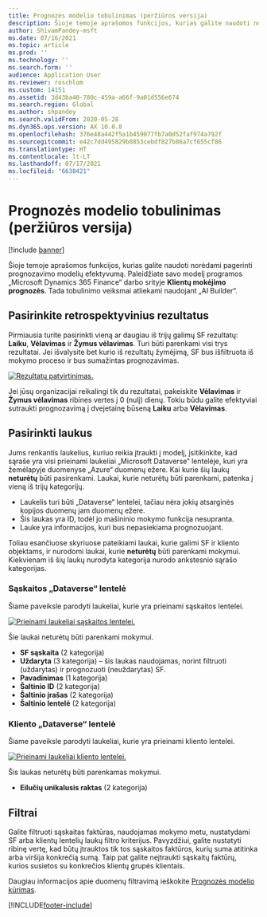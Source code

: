 ```yaml
---
title: Prognozės modelio tobulinimas (peržiūros versija)
description: Šioje temoje aprašomos funkcijos, kurias galite naudoti norėdami pagerinti prognozavimo modelių efektyvumą.
author: ShivamPandey-msft
ms.date: 07/16/2021
ms.topic: article
ms.prod: ''
ms.technology: ''
ms.search.form: ''
audience: Application User
ms.reviewer: roschlom
ms.custom: 14151
ms.assetid: 3d43ba40-780c-459a-a66f-9a01d556e674
ms.search.region: Global
ms.author: shpandey
ms.search.validFrom: 2020-05-28
ms.dyn365.ops.version: AX 10.0.8
ms.openlocfilehash: 376e48a442f5a1b459077fb7a0d52faf974a792f
ms.sourcegitcommit: e42c7dd495829b0853cebdf827b86a7cf655cf86
ms.translationtype: HT
ms.contentlocale: lt-LT
ms.lasthandoff: 07/17/2021
ms.locfileid: "6638421"
---
```

# <a name="improve-the-prediction-model-preview"></a>Prognozės modelio tobulinimas (peržiūros versija)

[!include [banner](../includes/banner.md)]

Šioje temoje aprašomos funkcijos, kurias galite naudoti norėdami pagerinti prognozavimo modelių efektyvumą. Paleidžiate savo modelį programos „Microsoft Dynamics 365 Finance“ darbo srityje **Klientų mokėjimo prognozės**. Tada tobulinimo veiksmai atliekami naudojant „AI Builder“.

## <a name="select-historical-outcomes"></a>Pasirinkite retrospektyvinius rezultatus

Pirmiausia turite pasirinkti vieną ar daugiau iš trijų galimų SF rezultatų: **Laiku**, **Vėlavimas** ir **Žymus vėlavimas**. Turi būti parenkami visi trys rezultatai. Jei išvalysite bet kurio iš rezultatų žymėjimą, SF bus išfiltruota iš mokymo proceso ir bus sumažintas prognozavimas.

[![Rezultatų patvirtinimas.](./media/confirm-3-outcomes.png)](./media/confirm-3-outcomes.png)

Jei jūsų organizacijai reikalingi tik du rezultatai, pakeiskite **Vėlavimas** ir **Žymus vėlavimas** ribines vertes į 0 (nulį) dienų. Tokiu būdu galite efektyviai sutraukti prognozavimą į dvejetainę būseną **Laiku** arba **Vėlavimas**.

## <a name="select-fields"></a>Pasirinkti laukus

Jums renkantis laukelius, kuriuo reikia įtraukti į modelį, įsitikinkite, kad sąraše yra visi prieinami laukeliai „Microsoft Dataverse“ lentelėje, kuri yra žemėlapyje duomenyse „Azure“ duomenų ežere. Kai kurie šių laukų **neturėtų** būti pasirenkami. Laukai, kurie neturėtų būti parenkami, patenka į vieną iš trijų kategorijų.

- Laukelis turi būti „Dataverse“ lentelei, tačiau nėra jokių atsarginės kopijos duomenų jam duomenų ežere.
- Šis laukas yra ID, todėl jo mašininio mokymo funkcija nesupranta.
- Lauke yra informacijos, kuri bus nepasiekiama prognozuojant.

Toliau esančiuose skyriuose pateikiami laukai, kurie galimi SF ir kliento objektams, ir nurodomi laukai, kurie **neturėtų** būti parenkami mokymui. Kiekvienam iš šių laukų nurodyta kategorija nurodo ankstesnio sąrašo kategorijas.
 
### <a name="invoice-dataverse-table"></a>Sąskaitos „Dataverse“ lentelė

Šiame paveiksle parodyti laukeliai, kurie yra prieinami sąskaitos lentelei.

[![Prieinami laukeliai sąskaitos lentelei.](./media/available-fields.png)](./media/available-fields.png)

Šie laukai neturėtų būti parenkami mokymui.

- **SF sąskaita** (2 kategorija)
- **Uždaryta** (3 kategorija) – šis laukas naudojamas, norint filtruoti (uždarytas) ir prognozuoti (neuždarytas) SF.
- **Pavadinimas** (1 kategorija)
- **Šaltinio ID** (2 kategorija)
- **Šaltinio įrašas** (2 kategorija)
- **Šaltinio lentelė** (2 kategorija)

### <a name="customer-dataverse-table"></a>Kliento „Dataverse“ lentelė

Šiame paveiksle parodyti laukeliai, kurie yra prieinami kliento lentelei.

[![Prieinami laukeliai kliento lentelei.](./media/related-entities.png)](./media/related-entities.png)

Šis laukas neturėtų būti parenkamas mokymui.

- **Eilučių unikalusis raktas** (2 kategorija)

## <a name="filters"></a>Filtrai

Galite filtruoti sąskaitas faktūras, naudojamas mokymo metu, nustatydami SF arba klientų lentelių laukų filtro kriterijus. Pavyzdžiui, galite nustatyti ribinę vertę, kad būtų įtrauktos tik tos sąskaitos faktūros, kurių suma atitinka arba viršija konkrečią sumą. Taip pat galite neįtraukti sąskaitų faktūrų, kurios susietos su konkrečios klientų grupės klientais.

Daugiau informacijos apie duomenų filtravimą ieškokite [Prognozės modelio kūrimas](https://docs.microsoft.com/ai-builder/prediction-create-model#filter-your-data).

[!INCLUDE[footer-include](../../includes/footer-banner.md)]

